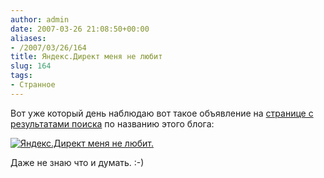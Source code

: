 ```yaml
---
author: admin
date: 2007-03-26 21:08:50+00:00
aliases:
- /2007/03/26/164
title: Яндекс.Директ меня не любит
slug: 164
tags:
- Странное
---
```


Вот уже который день наблюдаю вот такое объявление на [странице с результатами поиска](http://blogs.yandex.ru/search.xml?text=Not+a+kernel+guy) по названию этого блога:

[![Яндекс.Директ меня не любит.](/2007/03/yandex_direct.thumbnail.png)](/2007/03/yandex_direct.png)

Даже не знаю что и думать. :-)
